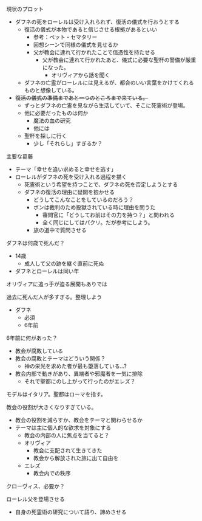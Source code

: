 現状のプロット
- ダフネの死をローレルは受け入れられず、復活の儀式を行おうとする
	- 復活の儀式が本物であると信じさせる根拠があるといい
		- 参考：ペット・セマタリー
		- 回想シーンで同様の儀式を見せるか
		- 父が教会に連れて行かれたことで信憑性を持たせる
			- 父が教会に連れて行かれたあと、儀式に必要な聖杯の警備が厳重になった。
				- オリヴィアから話を聞く
	- ダフネの亡霊がローレルには見えるが、都合のいい言葉をかけてくれるものと想像している。
- ~~復活の儀式の準備まであと一つのところまで来ている。~~
	- ずっとダフネの亡霊を見ながら生活していて、そこに死霊術が登場。
	- 他に必要だったものは何か
		- 魔法の血の研究
		- 他には
	- 聖杯を探しに行く
		- 少し「それらし」すぎるか？


主要な葛藤
- テーマ「幸せを追い求めると幸せを逃す」
- ローレルがダフネの死を受け入れる過程を描く
	- 死霊術という希望を持つことで、ダフネの死を否定しようとする
	- ダフネの復活の理由に疑問を抱かせる
		- どうしてこんなことをしているのだろう？
		- ボンは裁判のため投獄されている時に理由を問うた
			- 審問官に「どうしてお前はその力を持つ？」と問われる
			- 全く同じにしてはパクリ。だが参考にしよう。
		- 旅の道中で質問させる

ダフネは何歳で死んだ？
- 14歳
	- 成人して父の跡を継ぐ直前に死ぬ
- ダフネとローレルは同い年

オリヴィアに追っ手が迫る展開もありでは

過去に死んだ人が多すぎる。整理しよう
- ダフネ
	- 必須
	- 6年前

6年前に何があった？
- 教会が腐敗している
- 教会の腐敗とテーマはどういう関係？
	- 神の栄光を求めた者が最も堕落している...?
- 教会内部で動きがあり、異端者や邪魔者を一気に排除
	- それで聖都にのし上がって行ったのがエレズ？

モデルはイタリア。聖都はローマを指す。


教会の役割が大きくなりすぎている。
- 教会の役割を減らすか、教会をテーマと関わらせるか
- テーマは主に個人的な欲求を対象にする
	- 教会の内部の人に焦点を当てると？
	- オリヴィア
		- 教会に支配されて生きてきた
		- 教会から解放された旅に出て自由を
	- エレズ
		- 教会内での秩序

クローヴィス、必要か？

ローレル父を登場させる
- 自身の死霊術の研究について語り、諦めさせる